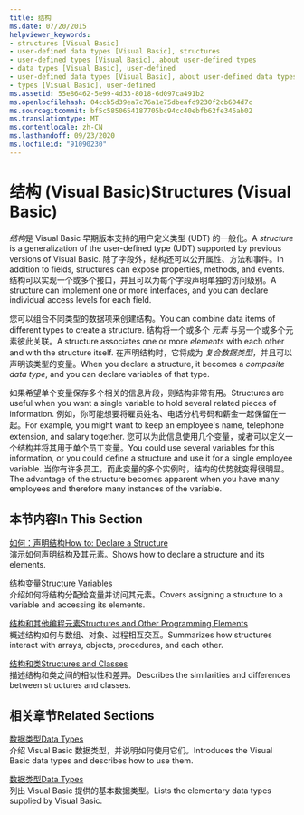 ```yaml
---
title: 结构
ms.date: 07/20/2015
helpviewer_keywords:
- structures [Visual Basic]
- user-defined data types [Visual Basic], structures
- user-defined types [Visual Basic], about user-defined types
- data types [Visual Basic], user-defined
- user-defined data types [Visual Basic], about user-defined data types
- types [Visual Basic], user-defined
ms.assetid: 55e86462-5e99-4d33-8018-6d097ca491b2
ms.openlocfilehash: 04ccb5d39ea7c76a1e75dbeafd9230f2cb604d7c
ms.sourcegitcommit: bf5c5850654187705bc94cc40ebfb62fe346ab02
ms.translationtype: MT
ms.contentlocale: zh-CN
ms.lasthandoff: 09/23/2020
ms.locfileid: "91090230"
---
```

# <a name="structures-visual-basic"></a><span data-ttu-id="919a2-102">结构 (Visual Basic)</span><span class="sxs-lookup"><span data-stu-id="919a2-102">Structures (Visual Basic)</span></span>

<span data-ttu-id="919a2-103">*结构*是 Visual Basic 早期版本支持的用户定义类型 (UDT) 的一般化。</span><span class="sxs-lookup"><span data-stu-id="919a2-103">A *structure* is a generalization of the user-defined type (UDT) supported by previous versions of Visual Basic.</span></span> <span data-ttu-id="919a2-104">除了字段外，结构还可以公开属性、方法和事件。</span><span class="sxs-lookup"><span data-stu-id="919a2-104">In addition to fields, structures can expose properties, methods, and events.</span></span> <span data-ttu-id="919a2-105">结构可以实现一个或多个接口，并且可以为每个字段声明单独的访问级别。</span><span class="sxs-lookup"><span data-stu-id="919a2-105">A structure can implement one or more interfaces, and you can declare individual access levels for each field.</span></span>  
  
 <span data-ttu-id="919a2-106">您可以组合不同类型的数据项来创建结构。</span><span class="sxs-lookup"><span data-stu-id="919a2-106">You can combine data items of different types to create a structure.</span></span> <span data-ttu-id="919a2-107">结构将一个或多个 *元素* 与另一个或多个元素彼此关联。</span><span class="sxs-lookup"><span data-stu-id="919a2-107">A structure associates one or more *elements* with each other and with the structure itself.</span></span> <span data-ttu-id="919a2-108">在声明结构时，它将成为 *复合数据类型*，并且可以声明该类型的变量。</span><span class="sxs-lookup"><span data-stu-id="919a2-108">When you declare a structure, it becomes a *composite data type*, and you can declare variables of that type.</span></span>  
  
 <span data-ttu-id="919a2-109">如果希望单个变量保存多个相关的信息片段，则结构非常有用。</span><span class="sxs-lookup"><span data-stu-id="919a2-109">Structures are useful when you want a single variable to hold several related pieces of information.</span></span> <span data-ttu-id="919a2-110">例如，你可能想要将雇员姓名、电话分机号码和薪金一起保留在一起。</span><span class="sxs-lookup"><span data-stu-id="919a2-110">For example, you might want to keep an employee's name, telephone extension, and salary together.</span></span> <span data-ttu-id="919a2-111">您可以为此信息使用几个变量，或者可以定义一个结构并将其用于单个员工变量。</span><span class="sxs-lookup"><span data-stu-id="919a2-111">You could use several variables for this information, or you could define a structure and use it for a single employee variable.</span></span> <span data-ttu-id="919a2-112">当你有许多员工，而此变量的多个实例时，结构的优势就变得很明显。</span><span class="sxs-lookup"><span data-stu-id="919a2-112">The advantage of the structure becomes apparent when you have many employees and therefore many instances of the variable.</span></span>  
  
## <a name="in-this-section"></a><span data-ttu-id="919a2-113">本节内容</span><span class="sxs-lookup"><span data-stu-id="919a2-113">In This Section</span></span>  

 [<span data-ttu-id="919a2-114">如何：声明结构</span><span class="sxs-lookup"><span data-stu-id="919a2-114">How to: Declare a Structure</span></span>](how-to-declare-a-structure.md)  
 <span data-ttu-id="919a2-115">演示如何声明结构及其元素。</span><span class="sxs-lookup"><span data-stu-id="919a2-115">Shows how to declare a structure and its elements.</span></span>  
  
 [<span data-ttu-id="919a2-116">结构变量</span><span class="sxs-lookup"><span data-stu-id="919a2-116">Structure Variables</span></span>](structure-variables.md)  
 <span data-ttu-id="919a2-117">介绍如何将结构分配给变量并访问其元素。</span><span class="sxs-lookup"><span data-stu-id="919a2-117">Covers assigning a structure to a variable and accessing its elements.</span></span>  
  
 [<span data-ttu-id="919a2-118">结构和其他编程元素</span><span class="sxs-lookup"><span data-stu-id="919a2-118">Structures and Other Programming Elements</span></span>](structures-and-other-programming-elements.md)  
 <span data-ttu-id="919a2-119">概述结构如何与数组、对象、过程相互交互。</span><span class="sxs-lookup"><span data-stu-id="919a2-119">Summarizes how structures interact with arrays, objects, procedures, and each other.</span></span>  
  
 [<span data-ttu-id="919a2-120">结构和类</span><span class="sxs-lookup"><span data-stu-id="919a2-120">Structures and Classes</span></span>](structures-and-classes.md)  
 <span data-ttu-id="919a2-121">描述结构和类之间的相似性和差异。</span><span class="sxs-lookup"><span data-stu-id="919a2-121">Describes the similarities and differences between structures and classes.</span></span>  
  
## <a name="related-sections"></a><span data-ttu-id="919a2-122">相关章节</span><span class="sxs-lookup"><span data-stu-id="919a2-122">Related Sections</span></span>  

 [<span data-ttu-id="919a2-123">数据类型</span><span class="sxs-lookup"><span data-stu-id="919a2-123">Data Types</span></span>](index.md)  
 <span data-ttu-id="919a2-124">介绍 Visual Basic 数据类型，并说明如何使用它们。</span><span class="sxs-lookup"><span data-stu-id="919a2-124">Introduces the Visual Basic data types and describes how to use them.</span></span>  
  
 [<span data-ttu-id="919a2-125">数据类型</span><span class="sxs-lookup"><span data-stu-id="919a2-125">Data Types</span></span>](../../../language-reference/data-types/index.md)  
 <span data-ttu-id="919a2-126">列出 Visual Basic 提供的基本数据类型。</span><span class="sxs-lookup"><span data-stu-id="919a2-126">Lists the elementary data types supplied by Visual Basic.</span></span>
